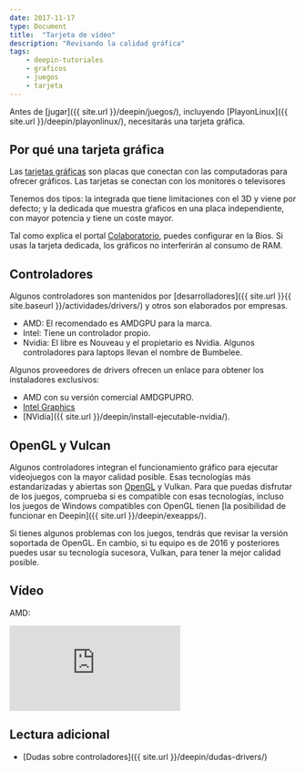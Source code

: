 ```yaml
---
date: 2017-11-17
type: Document
title:  "Tarjeta de vídeo"
description: "Revisando la calidad gráfica"
tags:
    - deepin-tutoriales
    - graficos
    - juegos
    - tarjeta
---
```


Antes de [jugar]({{ site.url }}/deepin/juegos/), incluyendo [PlayonLinux]({{ site.url }}/deepin/playonlinux/), necesitarás una tarjeta gráfica.

## Por qué una tarjeta gráfica

Las [tarjetas gráficas](https://es.wikipedia.org/wiki/Tarjeta_gr%C3%A1fica) son placas que conectan con las computadoras para ofrecer gráficos. Las tarjetas se conectan con los monitores o televisores

Tenemos dos tipos: la integrada que tiene limitaciones con el 3D y viene por defecto; y la dedicada que muestra gŕaficos en una placa independiente, con mayor potencia y tiene un coste mayor.

Tal como explica el portal [Colaboratorio](https://colaboratorio.net/juan/colaboratorio/2017/tarjeta-grafica-comprar-gnulinux/), puedes configurar en la Bios. Si usas la tarjeta dedicada, los gráficos no interferirán al consumo de RAM.

## Controladores
Algunos controladores son mantenidos por [desarrolladores]({{ site.url }}{{ site.baseurl }}/actividades/drivers/) y otros son elaborados por empresas.

* AMD: El recomendado es AMDGPU para la marca.
* Intel: Tiene un controlador propio.
* Nvidia: El libre es Nouveau y el propietario es Nvidia. Algunos controladores para laptops llevan el nombre de Bumbelee.

Algunos proveedores de drivers ofrecen un enlace para obtener los instaladores exclusivos:
* AMD con su versión comercial AMDGPUPRO.
* [Intel Graphics](https://www.linuxquestions.org/questions/linux-deepin-101/intel-linux-graphics-installer-4175539264/)
* [NVidia]({{ site.url }}/deepin/install-ejecutable-nvidia/).

## OpenGL y Vulcan
Algunos controladores integran el funcionamiento gráfico para ejecutar videojuegos con la mayor calidad posible. Esas tecnologías más estandarizadas y abiertas son [OpenGL](https://www.opengl.org/) y Vulkan. Para que puedas disfrutar de los juegos, comprueba si es compatible con esas tecnologías, incluso los juegos de Windows compatibles con OpenGL tienen [la posibilidad de funcionar en Deepin]({{ site.url }}/deepin/exeapps/).

Si tienes algunos problemas con los juegos, tendrás que revisar la versión soportada de OpenGL. En cambio, si tu equipo es de 2016 y posteriores puedes usar su tecnología sucesora, Vulkan, para tener la mejor calidad posible.

## Vídeo
AMD:
<div class="video_wrapper">
        <iframe src="https://www.youtube.com/embed/sHoC9nZNcS0?rel=0&modestbranding=1&showinfo=0" frameborder="0" allowfullscreen></iframe>
</div>

## Lectura adicional
* [Dudas sobre controladores]({{ site.url }}/deepin/dudas-drivers/)
